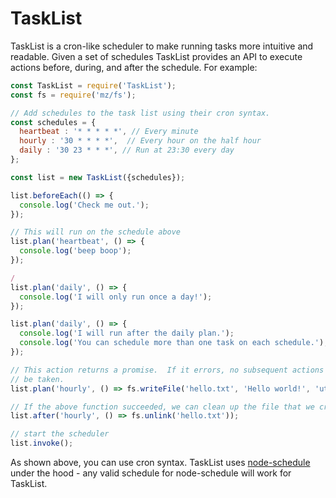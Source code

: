 # TaskList

TaskList is a cron-like scheduler to make running tasks more intuitive and
readable.  Given a set of schedules TaskList provides an API to execute actions
before, during, and after the schedule.  For example:

```js
const TaskList = require('TaskList');
const fs = require('mz/fs');

// Add schedules to the task list using their cron syntax.
const schedules = {
  heartbeat : '* * * * *', // Every minute
  hourly : '30 * * * *',  // Every hour on the half hour
  daily : '30 23 * * *', // Run at 23:30 every day
};

const list = new TaskList({schedules});

list.beforeEach(() => {
  console.log('Check me out.');
});

// This will run on the schedule above
list.plan('heartbeat', () => {
  console.log('beep boop');
});

/
list.plan('daily', () => {
  console.log('I will only run once a day!');
});

list.plan('daily', () => {
  console.log('I will run after the daily plan.');
  console.log('You can schedule more than one task on each schedule.');
});

// This action returns a promise.  If it errors, no subsequent actions will
// be taken.
list.plan('hourly', () => fs.writeFile('hello.txt', 'Hello world!', 'utf8'));

// If the above function succeeded, we can clean up the file that we created.
list.after('hourly', () => fs.unlink('hello.txt'));

// start the scheduler
list.invoke();
```

As shown above, you can use cron syntax.  TaskList uses
[node-schedule](https://github.com/node-schedule/node-schedule) under the hood -
any valid schedule for node-schedule will work for TaskList.
